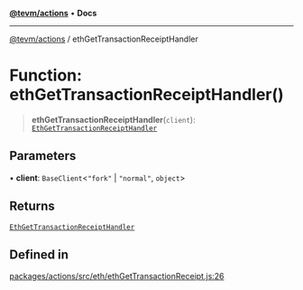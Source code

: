 [**@tevm/actions**](../README.md) • **Docs**

***

[@tevm/actions](../globals.md) / ethGetTransactionReceiptHandler

# Function: ethGetTransactionReceiptHandler()

> **ethGetTransactionReceiptHandler**(`client`): [`EthGetTransactionReceiptHandler`](../type-aliases/EthGetTransactionReceiptHandler.md)

## Parameters

• **client**: `BaseClient`\<`"fork"` \| `"normal"`, `object`\>

## Returns

[`EthGetTransactionReceiptHandler`](../type-aliases/EthGetTransactionReceiptHandler.md)

## Defined in

[packages/actions/src/eth/ethGetTransactionReceipt.js:26](https://github.com/evmts/tevm-monorepo/blob/main/packages/actions/src/eth/ethGetTransactionReceipt.js#L26)
